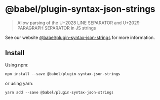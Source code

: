 # @babel/plugin-syntax-json-strings

> Allow parsing of the U+2028 LINE SEPARATOR and U+2029 PARAGRAPH SEPARATOR in JS strings

See our website [@babel/plugin-syntax-json-strings](https://new.babeljs.io/docs/en/next/babel-plugin-syntax-json-strings.html) for more information.

## Install

Using npm:

```js
npm install --save @babel/plugin-syntax-json-strings
```

or using yarn:

```js
yarn add --save @babel/plugin-syntax-json-strings
```
